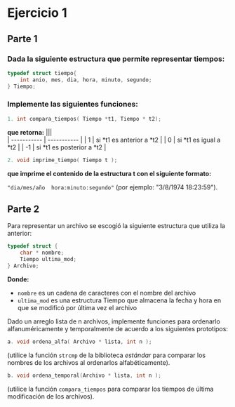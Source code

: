 # Ejercicio 1 
## Parte 1 
### Dada la siguiente estructura que permite representar tiempos:
```c
typedef struct tiempo{ 
    int anio, mes, dia, hora, minuto, segundo; 
} Tiempo; 
``` 
### Implemente las siguientes funciones:

 
```c
1. int compara_tiempos( Tiempo *t1, Tiempo * t2);
```
**que retorna:** 
|||    
| ----------- | ----------- |
| 1 | si *t1 es anterior a *t2   |
| 0 | si *t1 es igual a *t2      |
| -1 | si *t1 es posterior a *t2 |

```c
2. void imprime_tiempo( Tiempo t );
```
**que imprime el contenido de la estructura t con el siguiente formato:**
 
`"dia/mes/año  hora:minuto:segundo"` (por ejemplo: "3/8/1974 18:23:59"). 

## Parte 2

Para representar un archivo se escogió la siguiente estructura que utiliza la anterior:
```c
typedef struct { 
    char * nombre; 
    Tiempo ultima_mod; 
} Archivo; 
``` 

**Donde:**
+ `nombre` es un cadena de caracteres con el nombre del archivo 
+ `ultima_mod` es una estructura Tiempo que almacena la fecha y hora en que se modificó por última 
vez el archivo

Dado un arreglo lista de n archivos, implemente funciones para 
ordenarlo alfanuméricamente y temporalmente de acuerdo a los siguientes prototipos:

```c
a. void ordena_alfa( Archivo * lista, int n );
```
(utilice la función `strcmp` de la biblioteca *estándar*  para comparar los nombres de 
los archivos al ordenarlos alfabéticamente).  

```c
b. void ordena_temporal(Archivo * lista, int n );
```
(utilice la función `compara_tiempos` para comparar los tiempos de última 
modificación de los archivos).
